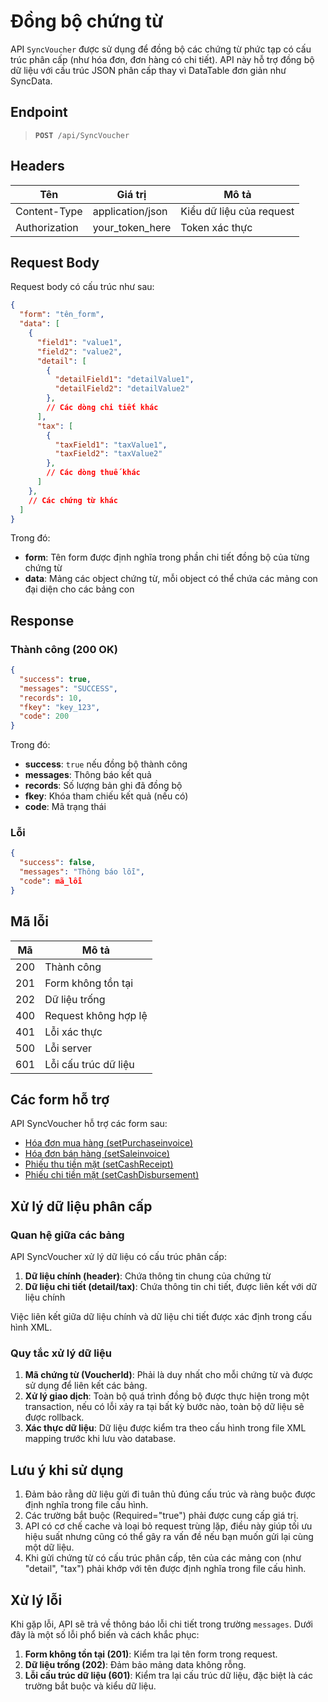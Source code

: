 # Đồng bộ chứng từ 

API `SyncVoucher` được sử dụng để đồng bộ các chứng từ phức tạp có cấu trúc phân cấp (như hóa đơn, đơn hàng có chi tiết). API này hỗ trợ đồng bộ dữ liệu với cấu trúc JSON phân cấp thay vì DataTable đơn giản như SyncData.

## Endpoint

<blockquote>
  <pre><code><b>POST</b> /api/SyncVoucher</code></pre>
</blockquote>

## Headers

| Tên | Giá trị | Mô tả |
|-----|--------|-------|
| Content-Type | application/json | Kiểu dữ liệu của request |
| Authorization | your_token_here | Token xác thực |

## Request Body

Request body có cấu trúc như sau:

```json
{
  "form": "tên_form",
  "data": [
    {
      "field1": "value1",
      "field2": "value2",
      "detail": [
        {
          "detailField1": "detailValue1",
          "detailField2": "detailValue2"
        },
        // Các dòng chi tiết khác
      ],
      "tax": [
        {
          "taxField1": "taxValue1",
          "taxField2": "taxValue2"
        },
        // Các dòng thuế khác
      ]
    },
    // Các chứng từ khác
  ]
}
```

Trong đó:
- **form**: Tên form được định nghĩa trong phần chi tiết đồng bộ của từng chứng từ
- **data**: Mảng các object chứng từ, mỗi object có thể chứa các mảng con đại diện cho các bảng con

## Response

### Thành công (200 OK)

```json
{
  "success": true,
  "messages": "SUCCESS",
  "records": 10,
  "fkey": "key_123",
  "code": 200
}
```

Trong đó:
- **success**: `true` nếu đồng bộ thành công
- **messages**: Thông báo kết quả
- **records**: Số lượng bản ghi đã đồng bộ
- **fkey**: Khóa tham chiếu kết quả (nếu có)
- **code**: Mã trạng thái

### Lỗi

```json
{
  "success": false,
  "messages": "Thông báo lỗi",
  "code": mã_lỗi
}
```

## Mã lỗi

| Mã | Mô tả |
|----|-------|
| 200 | Thành công |
| 201 | Form không tồn tại |
| 202 | Dữ liệu trống |
| 400 | Request không hợp lệ |
| 401 | Lỗi xác thực |
| 500 | Lỗi server |
| 601 | Lỗi cấu trúc dữ liệu |

## Các form hỗ trợ

API SyncVoucher hỗ trợ các form sau:

- [Hóa đơn mua hàng (setPurchaseinvoice)](sync-voucher/setpurchaseinvoice)
- [Hóa đơn bán hàng (setSaleinvoice)](sync-voucher/setsaleinvoice)
- [Phiếu thu tiền mặt (setCashReceipt)](sync-voucher/setcashreceipt)
- [Phiếu chi tiền mặt (setCashDisbursement)](sync-voucher/setcashdisbursement)

## Xử lý dữ liệu phân cấp

### Quan hệ giữa các bảng

API SyncVoucher xử lý dữ liệu có cấu trúc phân cấp:

1. **Dữ liệu chính (header)**: Chứa thông tin chung của chứng từ
2. **Dữ liệu chi tiết (detail/tax)**: Chứa thông tin chi tiết, được liên kết với dữ liệu chính

Việc liên kết giữa dữ liệu chính và dữ liệu chi tiết được xác định trong cấu hình XML.

### Quy tắc xử lý dữ liệu

1. **Mã chứng từ (VoucherId)**: Phải là duy nhất cho mỗi chứng từ và được sử dụng để liên kết các bảng.
2. **Xử lý giao dịch**: Toàn bộ quá trình đồng bộ được thực hiện trong một transaction, nếu có lỗi xảy ra tại bất kỳ bước nào, toàn bộ dữ liệu sẽ được rollback.
3. **Xác thực dữ liệu**: Dữ liệu được kiểm tra theo cấu hình trong file XML mapping trước khi lưu vào database.

## Lưu ý khi sử dụng

1. Đảm bảo rằng dữ liệu gửi đi tuân thủ đúng cấu trúc và ràng buộc được định nghĩa trong file cấu hình.
2. Các trường bắt buộc (Required="true") phải được cung cấp giá trị.
3. API có cơ chế cache và loại bỏ request trùng lặp, điều này giúp tối ưu hiệu suất nhưng cũng có thể gây ra vấn đề nếu bạn muốn gửi lại cùng một dữ liệu.
4. Khi gửi chứng từ có cấu trúc phân cấp, tên của các mảng con (như "detail", "tax") phải khớp với tên được định nghĩa trong file cấu hình.

## Xử lý lỗi

Khi gặp lỗi, API sẽ trả về thông báo lỗi chi tiết trong trường `messages`. Dưới đây là một số lỗi phổ biến và cách khắc phục:

1. **Form không tồn tại (201)**: Kiểm tra lại tên form trong request.
2. **Dữ liệu trống (202)**: Đảm bảo mảng data không rỗng.
3. **Lỗi cấu trúc dữ liệu (601)**: Kiểm tra lại cấu trúc dữ liệu, đặc biệt là các trường bắt buộc và kiểu dữ liệu.
